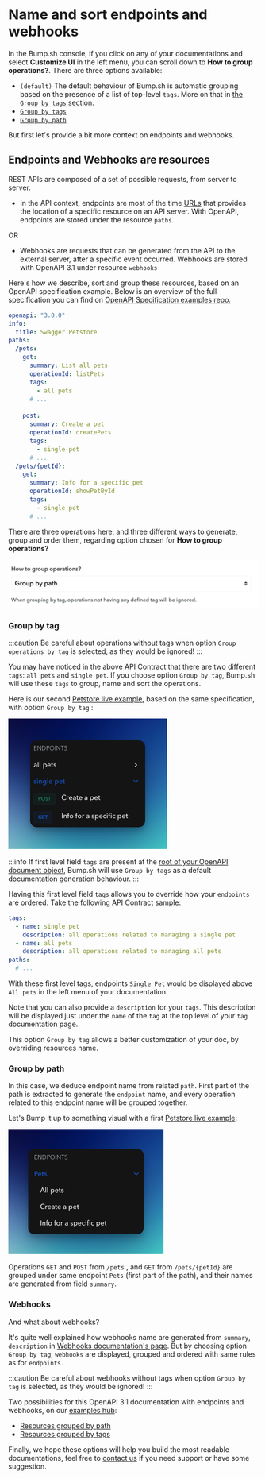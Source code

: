 # Name and sort endpoints and webhooks

In the Bump.sh console, if you click on any of your documentations and select **Customize UI** in the left menu, you can scroll down to **How to group operations?**. There are three options available:
- `(default)`
The default behaviour of Bump.sh is automatic grouping based on the presence of a list of top-level `tags`. More on that in [the `Group by tags` section](#group-by-tag).
- [`Group by tags`](#group-by-tag)
- [`Group by path`](https://docs.bump.sh/help/specifications-support/openapi-support/name-and-sort-resources/#group-by-path)

But first let's provide a bit more context on endpoints and webhooks.

## Endpoints and Webhooks are resources

REST APIs are composed of a set of possible requests, from server to server.

- In the API context, endpoints are most of the time [URLs](https://en.wikipedia.org/wiki/URL) that provides the location of a specific resource on an API server.
With OpenAPI, endpoints are stored under the resource `paths`.

OR

- Webhooks are requests that can be generated from the API to the external server, after a specific event occurred. Webhooks are stored with OpenAPI 3.1 under resource `webhooks`

Here's how we describe, sort and group these resources, based on an OpenAPI specification example. Below is an overview of the full specification you can find on [OpenAPI Specification examples repo.](https://github.com/OAI/OpenAPI-Specification/blob/master/examples/v3.0/petstore.yaml)

```yaml
openapi: "3.0.0"
info:
  title: Swagger Petstore
paths:
  /pets:
    get:
      summary: List all pets
      operationId: listPets
      tags:
        - all pets
      # ...

    post:
      summary: Create a pet
      operationId: createPets
      tags:
        - single pet
      # ...
  /pets/{petId}:
    get:
      summary: Info for a specific pet
      operationId: showPetById
      tags:
        - single pet
      # ...

```

There are three operations here, and three different ways to generate, group and order them, regarding option chosen for **How to group operations?**

![Group by path or group by tag?](/files/help/legacy/-MU8HgDhZXrUBOih-Aa4.png)

### Group by tag

:::caution
Be careful about operations without tags when option `Group operations by tag` is selected, as they would be ignored!
:::

You may have noticed in the above API Contract that there are two different `tags`: `all pets` and `single pet`.
If you choose option `Group by tag`, Bump.sh will use these `tags` to group, name and sort the operations.

 Here is our second [Petstore live example](https://bump.sh/hub/examples/doc/petstore-grouped-by-tags), based on the same specification, with option `Group by tag` :

<div style={{textAlign: 'center'}}>

![Group Petstore operations by tag](/files/help/group-by-tags-dark.png)

</div>

:::info
If first level field `tags` are present at the [root of your OpenAPI document object](https://github.com/OAI/OpenAPI-Specification/blob/master/versions/3.0.3.md#openapi-object), Bump.sh will use `Group by tags` as a default documentation generation behaviour.
:::

Having this first level field `tags` allows you to override how your `endpoints` are ordered. Take the following API Contract sample:

```yaml
tags:
  - name: single pet
    description: all operations related to managing a single pet
  - name: all pets
    description: all operations related to managing all pets
paths:
  # ...
```

With these first level tags, endpoints `Single Pet` would be displayed above `All pets` in the left menu of your documentation.

Note that you can also provide a `description` for your `tags`. This description will be displayed just under the `name` of the `tag` at the top level of your `tag` documentation page.

This option `Group by tag` allows a better customization of your doc, by overriding resources name.

### Group by path

In this case, we deduce endpoint name from related `path`. First part of the path is extracted to generate the `endpoint` name, and every operation related to this endpoint name will be grouped together.


Let's Bump it up to something visual with a first [Petstore live example](https://bump.sh/hub/examples/doc/petstore):

<div style={{textAlign: 'center'}}>

![Group petstore operations by path](/files/help/group-by-path-dark.png)

</div>

Operations `GET`  and `POST` from `/pets` , and `GET` from `/pets/{petId}` are grouped under same endpoint `Pets` (first part of the path), and their names are generated from field `summary`.

### Webhooks

And what about webhooks?

It's quite well explained how webhooks name are generated from `summary`, `description`  in [Webhooks documentation's page](/specifications-support/openapi-support/webhooks.md). But by choosing option `Group by tag`, `webhooks` are displayed, grouped and ordered with same rules as for `endpoints.`

:::caution
Be careful about webhooks without tags when option `Group by tag` is selected, as they would be ignored!
:::

Two possibilities for this OpenAPI 3.1 documentation with endpoints and webhooks, on our [examples hub](https://bump.sh/hub/examples):

- [Resources grouped by path](https://bump.sh/hub/examples/doc/webhooks-extended)
- [Resources grouped by tags](https://bump.sh/hub/examples/doc/webhooks-extended-grouped-by-tags)

Finally, we hope these options will help you build the most readable documentations, feel free to [contact us](mailto:hello@bump.sh) if you need support or have some suggestion.

